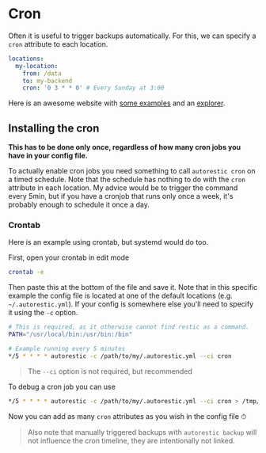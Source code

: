 # Cron

Often it is useful to trigger backups automatically. For this, we can specify a `cron` attribute to each location.

```yaml | .autorestic.yml
locations:
  my-location:
    from: /data
    to: my-backend
    cron: '0 3 * * 0' # Every Sunday at 3:00
```

Here is an awesome website with [some examples](https://crontab.guru/examples.html) and an [explorer](https://crontab.guru/).

## Installing the cron

**This has to be done only once, regardless of how many cron jobs you have in your config file.**

To actually enable cron jobs you need something to call `autorestic cron` on a timed schedule.
Note that the schedule has nothing to do with the `cron` attribute in each location.
My advice would be to trigger the command every 5min, but if you have a cronjob that runs only once a week, it's probably enough to schedule it once a day.

### Crontab

Here is an example using crontab, but systemd would do too.

First, open your crontab in edit mode

```bash
crontab -e
```

Then paste this at the bottom of the file and save it. Note that in this specific example the config file is located at one of the default locations (e.g. `~/.autorestic.yml`). If your config is somewhere else you'll need to specify it using the `-c` option.

```bash
# This is required, as it otherwise cannot find restic as a command.
PATH="/usr/local/bin:/usr/bin:/bin"

# Example running every 5 minutes
*/5 * * * * autorestic -c /path/to/my/.autorestic.yml --ci cron
```

> The `--ci` option is not required, but recommended

To debug a cron job you can use

```bash
*/5 * * * * autorestic -c /path/to/my/.autorestic.yml --ci cron > /tmp/autorestic.log 2>&1
```

Now you can add as many `cron` attributes as you wish in the config file ⏱

> Also note that manually triggered backups with `autorestic backup` will not influence the cron timeline, they are intentionally not linked.
